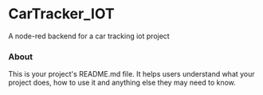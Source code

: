 CarTracker_IOT
==============

A node-red backend for a car tracking iot project 

### About

This is your project's README.md file. It helps users understand what your
project does, how to use it and anything else they may need to know.